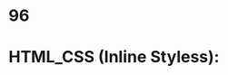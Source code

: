 # 96
# HTML_CSS (Inline Styless):
<p style="color: blue; font_size: 23 px;"< styled paragraph<//p>

